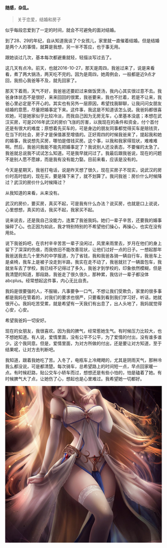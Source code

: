 #### 随感，杂乱。
> 关于恋爱，结婚和房子

似乎每段恋爱到了一定的时间，就会不可避免的面对结婚。

到了28、29的年纪，自从知道我谈了个女孩儿，家里就一直催着结婚。但是结婚是两个人的事情，就算是我想，另一半不答应，也于事无用。

跟她谈过几次，基本每次都避重就轻，轻描淡写过去了。

这几天有点冷。前天，也就2016-10-27，那天是周四，我爸过来了，说是来看看，煮了两大锅汤，两天吃不完的。因为是周四，她周例会，一般都是近9点才回，我担心我爸等不及，就先回家了。

那天下着雨，天气不好，我爸爸还要赶过来做饭煲汤，我内心其实很过意不去。我爸身体状态不是很好，来来回回的很累，我爸要来，我也不拦着，若是不让来，我爸心里必定是不开心的。其实也有另外一层原因，希望找我聊聊，让我问问女朋友结婚的意愿，尽量把婚事定下来。这件事，我这是不知道该怎么说。我爸妈都很喜欢她，可是她家似乎比较冷淡，而我自己因为无房无车，心里基本没底；本想在武汉买房，可是2016年武汉的房价飞涨的厉害，以我现在的条件和资金，付个首付还是有很大的难度；原想着先买车的，可是身边的朋友同事都觉得买车是赔钱货，在当下的社会，房子才是保值甚至增值的。正好周四的时候我爸来了，提起我和她的婚事，我说想先买房，哪怕是借钱买房。这个事，以我和我家得现状，难难难啊。然后，我爸问我能不能先把婚事定了？我说别人还没表态，不要催的太急了。我爸就总说我不试试怎么知道。可是我早就问过了。我最后跟我爸说，现在的问题不是别人愿不愿嫁，而是我有没有能力娶。目前来看，应该是没有的。

今天是星期天，我爸打电话，说是昨天想了很久，现在买房子不现实，说武汉的房价时高时低的，现在买，要是降下来了，就不划算了。我问我爸：房价什么时候降过？武汉的房价什么时候降过？

从我知道的来看，从来没有。

武汉的房价，要买房，真买不起，可是我有什么办法？说买房，也就是口上说说，心里想想，真买的话，我买不起，我家买不起。

说来说去，还是我自己没能力，连累了我爸我妈。她们一辈子辛苦，还要我的婚事操碎了心。也正因为如此，我才特别特别的不希望他们操心，再操心，也实在没有用处。

说下我爸妈吧，在农村辛辛苦苦一辈子没闲过，风里来雨里去，岁月在他们的身上留下了深深的伤痕，而我依旧不能改善现状，让他们过好一点的日子。一想起那年我爸送我去几十里外的中学报道，为了省钱，我和我爸各骑一辆自行车，我爸车上是桌椅，我车上是被子没走到半路，我实在走不动了，我爸就拦了一辆面包车，我就坐车去了学校，我已经不记得过了多久，我爸才到学校的，印象依然模糊，但是我清楚的知道，那段路，我爸走了很久很久，那种累，我估计一辈子都没体abcplus。经常想起这件事，内心无比自责。

我妈是很要强的人，不服输，凡事要争一口气，不想让我们受欺负，家里的很多事都是我妈在管着的，对我们的要求也很严，只要看到看到我们学习好，听话，她就很开心。我妈吃苦受累，就是希望有一天我们有出息了，出人头地了，我妈就觉得心安，心安。

希望我爸妈一切安好。

现在的女朋友，我很喜欢。因为我的脾气，经常惹她生气。有时候压力比较大，也不想她知道。有人说，爱情里面，没有公平不公平，为了爱情的付出，没有谁多谁少。这个我同意。但是，爱情里面，为对方所做的付出，还是要让对方知道，至于结果呢，让对方去判断吧。

我知道，跟着我她吃了苦。入冬了，电瓶车上冷飕飕的，尤其是阴雨天气，那种冷我么都没说，可是都清楚。每次骑车，总希望路上的时间短一点，早点回家暖一点。有时候赶路，贴公交车小轿车而过，想想还是有些小怕的，怕是磕着了她。有时候脾气大了点，让她伤了心，想起也是心里难过。我希望她一切都好。

![](https://raw.githubusercontent.com/vickyi/artHub/master/d40223a08211a1dc1fe34e42b3e810c4-1000x1000.jpg)